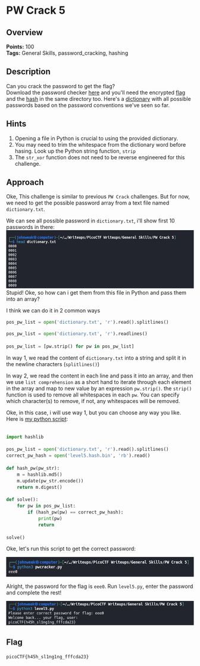 # PW Crack 5

## Overview

**Points:** 100\
**Tags:** General Skills, password_cracking, hashing

## Description

Can you crack the password to get the flag?\
Download the password checker [here](./level5.py) and you'll need the encrypted [flag](./level5.flag.txt.enc) and the [hash](./level5.hash.bin) in the same directory too. Here's a [dictionary](./dictionary.txt) with all possible passwords based on the password conventions we've seen so far.

## Hints

1. Opening a file in Python is crucial to using the provided dictionary.
2. You may need to trim the whitespace from the dictionary word before hasing. Look up the Python string function, `strip`
3. The `str_xor` function does not need to be reverse engineered for this challenge.

## Approach

Oke, This challenge is similar to previous `PW Crack` challenges. But for now, we need to get the possible password array from a text file named `dictionary.txt`.

We can see all possible password in `dictionary.txt`, i'll show first 10 passwords in there:
![alt text](image.png)
Stupid! Oke, so how can i get them from this file in Python and pass them into an array?

I think we can do it in 2 common ways

```python
pos_pw_list = open('dictionary.txt', 'r').read().splitlines()
```

```python
pos_pw_list = open('dictionary.txt', 'r').readlines()

pos_pw_list = [pw.strip() for pw in pos_pw_list]

```

In way 1, we read the content of `dictionary.txt` into a string and split it in the newline characters (`splitlines()`)

In way 2, we read the content in each line and pass it into an array, and then we use `list comprehension` as a short hand to iterate through each element in the array and map to new value by an expression `pw.strip()`. the `strip()` function is used to remove all whitespaces in each `pw`. You can specify which character(s) to remove, if not, any whitespaces will be removed.

Oke, in this case, i will use way 1, but you can choose any way you like.\
Here is [my python script](./pwcracker.py):

```python

import hashlib

pos_pw_list = open('dictionary.txt', 'r').read().splitlines()
correct_pw_hash = open('level5.hash.bin', 'rb').read()

def hash_pw(pw_str):
    m = hashlib.md5()
    m.update(pw_str.encode())
    return m.digest()

def solve():
    for pw in pos_pw_list:
        if (hash_pw(pw) == correct_pw_hash):
            print(pw)
            return

solve()

```

Oke, let's run this script to get the correct password:

![alt text](image-1.png)

Alright, the password for the flag is `eee0`. Run `level5.py`, enter the password and complete the rest!

![alt text](image-2.png)

## Flag

`picoCTF{h45h_sl1ng1ng_fffcda23}`